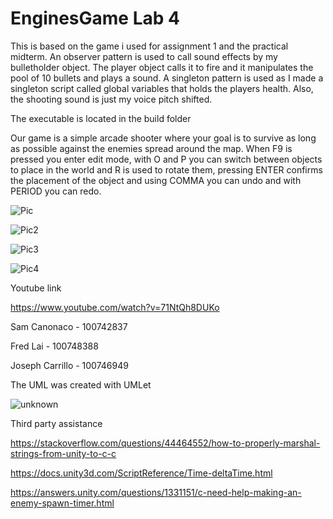 # EnginesGame Lab 4

This is based on the game i used for assignment 1 and the practical midterm. 
An observer pattern is used to call sound effects by my bulletholder object. The player object calls it to fire and it manipulates the pool of 10 bullets and plays a sound.
A singleton pattern is used as I made a singleton script called global variables that holds the players health.
Also, the shooting sound is just my voice pitch shifted.

The executable is located in the build folder

Our game is a simple arcade shooter where your goal is to survive as long as possible against the enemies spread around the map. When F9 is pressed you enter edit mode, with O and P you can switch between objects to place in the world and R is used to rotate them, pressing ENTER confirms the placement of the object and using COMMA you can undo and with PERIOD you can redo. 


![Pic](https://user-images.githubusercontent.com/56273398/138728696-b6bd979c-5c3f-487c-897d-6a1412cca7bc.PNG)

![Pic2](https://user-images.githubusercontent.com/56273398/138728713-7daf3a0f-ae06-4a0e-b405-385d870d64b9.PNG)

![Pic3](https://user-images.githubusercontent.com/56273398/138728724-ddca4172-06d5-49d7-a63c-57c7fbe31b1d.PNG)

![Pic4](https://user-images.githubusercontent.com/56273398/138728743-c8f494a6-0f7b-4475-ae35-52d6cc58b95d.PNG)


Youtube link

https://www.youtube.com/watch?v=71NtQh8DUKo

Sam Canonaco - 100742837

Fred Lai - 100748388

Joseph Carrillo - 100746949


The UML was created with UMLet

![unknown](https://user-images.githubusercontent.com/56273398/138784140-644cb956-dd9b-47be-852a-afb45ec7c9de.png)


Third party assistance

https://stackoverflow.com/questions/44464552/how-to-properly-marshal-strings-from-unity-to-c-c

https://docs.unity3d.com/ScriptReference/Time-deltaTime.html

https://answers.unity.com/questions/1331151/c-need-help-making-an-enemy-spawn-timer.html
